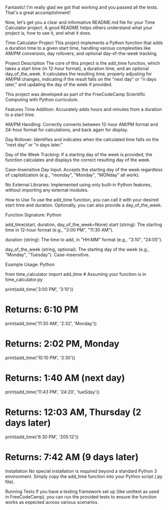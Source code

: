 Fantastic! I'm really glad we got that working and you passed all the tests. That's a great accomplishment!

Now, let's get you a clear and informative README.md file for your Time Calculator project. A good README helps others understand what your project is, how to use it, and what it does.

Time Calculator Project
This project implements a Python function that adds a duration time to a given start time, handling various complexities like AM/PM conversion, day rollovers, and optional day-of-the-week tracking.

Project Description
The core of this project is the add_time function, which takes a start time (in 12-hour format), a duration time, and an optional day_of_the_week. It calculates the resulting time, properly adjusting for AM/PM changes, indicating if the result falls on the "next day" or "n days later," and updating the day of the week if provided.

This project was developed as part of the FreeCodeCamp Scientific Computing with Python curriculum.

Features
Time Addition: Accurately adds hours and minutes from a duration to a start time.

AM/PM Handling: Correctly converts between 12-hour AM/PM format and 24-hour format for calculations, and back again for display.

Day Rollover: Identifies and indicates when the calculated time falls on the "next day" or "n days later."

Day of the Week Tracking: If a starting day of the week is provided, the function calculates and displays the correct resulting day of the week.

Case-Insensitive Day Input: Accepts the starting day of the week regardless of capitalization (e.g., "monday", "Monday", "MONday" all work).

No External Libraries: Implemented using only built-in Python features, without importing any external modules.

How to Use
To use the add_time function, you can call it with your desired start time and duration. Optionally, you can also provide a day_of_the_week.

Function Signature:
Python

add_time(start, duration, day_of_the_week=None)
start (string): The starting time in 12-hour format (e.g., "3:00 PM", "11:30 AM").

duration (string): The time to add, in "HH:MM" format (e.g., "3:10", "24:05").

day_of_the_week (string, optional): The starting day of the week (e.g., "Monday", "Tuesday"). Case-insensitive.

Example Usage:
Python

from time_calculator import add_time # Assuming your function is in time_calculator.py

print(add_time('3:00 PM', '3:10'))
# Returns: 6:10 PM

print(add_time('11:30 AM', '2:32', 'Monday'))
# Returns: 2:02 PM, Monday

print(add_time('10:10 PM', '3:30'))
# Returns: 1:40 AM (next day)

print(add_time('11:43 PM', '24:20', 'tueSday'))
# Returns: 12:03 AM, Thursday (2 days later)

print(add_time('6:30 PM', '205:12'))
# Returns: 7:42 AM (9 days later)
Installation
No special installation is required beyond a standard Python 3 environment. Simply copy the add_time function into your Python script (.py file).

Running Tests
If you have a testing framework set up (like unittest as used in FreeCodeCamp), you can run the provided tests to ensure the function works as expected across various scenarios.

